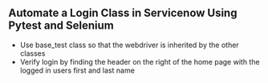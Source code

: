 ## Automate a Login Class in Servicenow Using Pytest and Selenium
* Use base_test class so that the webdriver is inherited by the other classes
* Verify login by finding the header on the right of the home page with the logged in users first and last name
